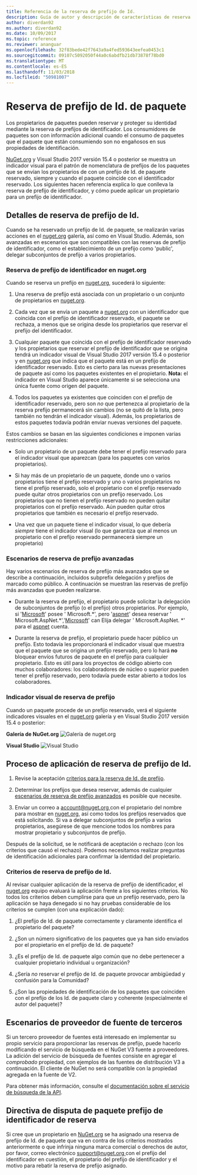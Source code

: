 ```yaml
---
title: Referencia de la reserva de prefijo de Id.
description: Guía de autor y descripción de características de reserva de prefijo de Id. de paquete.
author: diverdan92
ms.author: diverdan92
ms.date: 10/09/2017
ms.topic: reference
ms.reviewer: ananguar
ms.openlocfilehash: 32f83bede42f7643a9a4fed593643eefea0453c1
ms.sourcegitcommit: 09107c5092050f44a0c6abdfb21db73878f78bd0
ms.translationtype: MT
ms.contentlocale: es-ES
ms.lasthandoff: 11/03/2018
ms.locfileid: "50981007"
---
```

# <a name="package-id-prefix-reservation"></a>Reserva de prefijo de Id. de paquete

Los propietarios de paquetes pueden reservar y proteger su identidad mediante la reserva de prefijos de identificador. Los consumidores de paquetes son con información adicional cuando el consumo de paquetes que el paquete que están consumiendo son no engañosos en sus propiedades de identificación. 

[NuGet.org](https://www.nuget.org/) y Visual Studio 2017 versión 15.4 o posterior se muestra un indicador visual para el patrón de nomenclatura de prefijos de los paquetes que se envían los propietarios de con un prefijo de Id. de paquete reservado, siempre y cuando el paquete coincide con el identificador reservado. Los siguientes hacen referencia explica lo que conlleva la reserva de prefijo de identificador, y cómo puede aplicar un propietario para un prefijo de identificador.

## <a name="id-prefix-reservation-details"></a>Detalles de reserva de prefijo de Id.

Cuando se ha reservado un prefijo de Id. de paquete, se realizarán varias acciones en el [nuget.org](https://www.nuget.org/) galería, así como en Visual Studio. Además, son avanzadas en escenarios que son compatibles con las reservas de prefijo de identificador, como el establecimiento de un prefijo como 'public', delegar subconjuntos de prefijo a varios propietarios.

### <a name="id-prefix-reservation-on-nugetorg"></a>Reserva de prefijo de identificador en nuget.org

Cuando se reserva un prefijo en [nuget.org](https://www.nuget.org/), sucederá lo siguiente:

1. Una reserva de prefijo está asociada con un propietario o un conjunto de propietarios en [nuget.org](https://www.nuget.org/).

1. Cada vez que se envía un paquete a [nuget.org](https://www.nuget.org/) con un identificador que coincida con el prefijo de identificador reservado, el paquete se rechaza, a menos que se origina desde los propietarios que reservar el prefijo del identificador.

1. Cualquier paquete que coincida con el prefijo de identificador reservado y los propietarios que reservar el prefijo de identificador que se origina tendrá un indicador visual de Visual Studio 2017 versión 15.4 o posterior y en [nuget.org](https://www.nuget.org/) que indica que el paquete está en un prefijo de identificador reservado. Esto es cierto para las nuevas presentaciones de paquete así como los paquetes existentes en el propietario. **Nota:** el indicador en Visual Studio aparece únicamente si se selecciona una única fuente como origen del paquete.

1. Todos los paquetes ya existentes que coinciden con el prefijo de identificador reservado, pero son *no* que pertenezca al propietario de la reserva prefijo permanecerá sin cambios (no se quitó de la lista, pero también no tendrán el indicador visual). Además, los propietarios de estos paquetes todavía podrán enviar nuevas versiones del paquete.

Estos cambios se basan en las siguientes condiciones e imponen varias restricciones adicionales:

- Solo un propietario de un paquete debe tener el prefijo reservado para el indicador visual que aparezcan (para los paquetes con varios propietarios).

- Si hay más de un propietario de un paquete, donde uno o varios propietarios tiene el prefijo reservado y uno o varios propietarios no tiene el prefijo reservado, solo el propietario con el prefijo reservado puede quitar otros propietarios con un prefijo reservado. Los propietarios que no tienen el prefijo reservado no pueden quitar propietarios con el prefijo reservado. Aún pueden quitar otros propietarios que también es necesario el prefijo reservado.

- Una vez que un paquete tiene el indicador visual, lo que debería *siempre* tiene el indicador visual (lo que garantiza que al menos un propietario con el prefijo reservado permanecerá siempre un propietario)

### <a name="advanced-prefix-reservation-scenarios"></a>Escenarios de reserva de prefijo avanzadas

Hay varios escenarios de reserva de prefijo más avanzados que se describe a continuación, incluidos subprefix delegación y prefijos de marcado como público. A continuación se muestran las reservas de prefijo más avanzadas que pueden realizarse. 

- Durante la reserva de prefijo, el propietario puede solicitar la delegación de subconjuntos de prefijo (o el prefijo) otros propietarios. Por ejemplo, si '[Microsoft](https://www.nuget.org/profiles/microsoft)' posee ' Microsoft.\*', pero '[aspnet](https://www.nuget.org/profiles/aspnet)' desea reservar ' Microsoft.AspNet.\*','[Microsoft](https://www.nuget.org/profiles/microsoft)' can Elija delegar ' Microsoft.AspNet. \*' para el [aspnet](https://www.nuget.org/profiles/aspnet) cuenta.

- Durante la reserva de prefijo, el propietario puede hacer público un prefijo. Esto todavía les proporcionará el indicador visual que muestra que el paquete que se origina un prefijo reservado, pero lo hará **no** bloquear envíos futuros de paquete en el prefijo para cualquier propietario. Esto es útil para los proyectos de código abierto con muchos colaboradores: los colaboradores de núcleo o superior pueden tener el prefijo reservado, pero todavía puede estar abierto a todos los colaboradores. 

### <a name="prefix-reservation-visual-indicator"></a>Indicador visual de reserva de prefijo

Cuando un paquete procede de un prefijo reservado, verá el siguiente indicadores visuales en el [nuget.org](https://www.nuget.org/) galería y en Visual Studio 2017 versión 15.4 o posterior:

**Galería de NuGet.org**
![Galería de nuget.org](media/nuget-gallery-reserved-prefix.png)

**Visual Studio**
![Visual Studio](media/visual-studio-reserved-prefix.png)

## <a name="id-prefix-reservation-application-process"></a>Proceso de aplicación de reserva de prefijo de Id.

1. Revise la aceptación [criterios para la reserva de Id. de prefijo](#id-prefix-reservation-criteria).

2. Determinar los prefijos que desea reservar, además de cualquier [escenarios de reserva de prefijo avanzados](#advanced-prefix-reservation-scenarios) es posible que necesite.

3. Enviar un correo a [ account@nuget.org ](mailto:account@nuget.org) con el propietario del nombre para mostrar en [nuget.org](https://www.nuget.org/), así como todos los prefijos reservados que está solicitando. Si va a delegar subconjuntos de prefijo a varios propietarios, asegúrese de que mencione todos los nombres para mostrar propietario y subconjuntos de prefijo.

Después de la solicitud, se le notificará de aceptación o rechazo (con los criterios que causó el rechazo). Podemos necesitamos realizar preguntas de identificación adicionales para confirmar la identidad del propietario.

### <a name="id-prefix-reservation-criteria"></a>Criterios de reserva de prefijo de Id.

Al revisar cualquier aplicación de la reserva de prefijo de identificador, el [nuget.org](https://www.nuget.org/) equipo evaluará la aplicación frente a los siguientes criterios. No todos los criterios deben cumplirse para que un prefijo reservado, pero la aplicación se haya denegado si no hay pruebas considerable de los criterios se cumplen (con una explicación dado):

1. ¿El prefijo de Id. de paquete correctamente y claramente identifica el propietario del paquete?

1. ¿Son un número significativo de los paquetes que ya han sido enviados por el propietario en el prefijo de Id. de paquete?

1. ¿Es el prefijo de Id. de paquete algo común que no debe pertenecer a cualquier propietario individual u organización?

1. ¿Sería *no* reservar el prefijo de Id. de paquete provocar ambigüedad y confusión para la Comunidad?

1. ¿Son las propiedades de identificación de los paquetes que coinciden con el prefijo de los Id. de paquete claro y coherente (especialmente el autor del paquete)?

## <a name="third-party-feed-provider-scenarios"></a>Escenarios de proveedor de fuente de terceros

Si un tercero proveedor de fuentes está interesado en implementar su propio servicio para proporcionar las reservas de prefijo, puede hacerlo modificando el servicio de búsqueda en el NuGet V3 fuente a proveedores. La adición del servicio de búsqueda de fuentes consiste en agregar el *comprobado* propiedad, con ejemplos de las fuentes de distribución V3 a continuación. El cliente de NuGet no será compatible con la propiedad agregada en la fuente de V2.

Para obtener más información, consulte el [documentación sobre el servicio de búsqueda de la API](../api/search-query-service-resource.md).

## <a name="package-id-prefix-reservation-dispute-policy"></a>Directiva de disputa de paquete prefijo de identificador de reserva
Si cree que un propietario en [NuGet.org](https://www.nuget.org) se ha asignado una reserva de prefijo de Id. de paquete que va en contra de los criterios mostrados anteriormente o que infrinja ninguna marca comercial o derechos de autor, por favor, correo electrónico [ support@nuget.org ](mailto:support@nuget.org)con el prefijo del identificador en cuestión, el propietario del prefijo de identificador y el motivo para rebatir la reserva de prefijo asignado.

